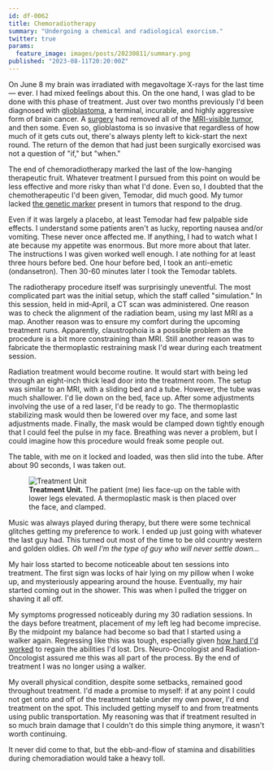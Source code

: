 ```yaml
---
id: df-0062
title: Chemoradiotherapy
summary: "Undergoing a chemical and radiological exorcism."
twitter: true
params:
  feature_image: images/posts/20230811/summary.png
published: "2023-08-11T20:20:00Z"
---
```


On June 8 my brain was irradiated with megavoltage X-rays for the last time &mdash; ever. I had mixed feelings about this. On the one hand, I was glad to be done with this phase of treatment. Just over two months previously I'd been diagnosed with [glioblastoma](/articles/2023/06/06/the-g-word/), a terminal, incurable, and highly aggressive form of brain cancer. A [surgery](/articles/2023/06/02/reflections-on-my-brain-surgery/) had removed all of the [MRI-visible tumor](/articles/2023/05/27/the-scary-stuff/), and then some. Even so, glioblastoma is so invasive that regardless of how much of it gets cuts out, there's always plenty left to kick-start the next round. The return of the demon that had just been surgically exorcised was not a question of "if," but "when."

The end of chemoradiotherapy marked the last of the low-hanging therapeutic fruit. Whatever treatment I pursued from this point on would be less effective and more risky than what I'd done. Even so, I doubted that the chemotherapeutic I'd been given, Temodar, did much good. My tumor lacked [the genetic marker](/articles/2023/08/06/temodar-mgmt-methylation-and-the-endless-loop-of-bad-glioblastoma-treatments/) present in tumors that respond to the drug.

Even if it was largely a placebo, at least Temodar had few palpable side effects. I understand some patients aren't as lucky, reporting nausea and/or vomiting. These never once affected me. If anything, I had to watch what I ate because my appetite was enormous. But more more about that later. The instructions I was given worked well enough. I ate nothing for at least three hours before bed. One hour before bed, I took an anti-emetic (ondansetron). Then 30-60 minutes later I took the Temodar tablets.

The radiotherapy procedure itself was surprisingly uneventful. The most complicated part was the initial setup, which the staff called "simulation." In this session, held in mid-April, a CT scan was administered. One reason was to check the alignment of the radiation beam, using my last MRI as a map. Another reason was to ensure my comfort during the upcoming treatment runs. Apparently, claustrophoia is a possible problem as the procedure is a bit more constraining than MRI. Still another reason was to fabricate the thermoplastic restraining mask I'd wear during each treatment session.

Radiation treatment would become routine. It would start with being led through an eight-inch thick lead door into the treatment room. The setup was similar to an MRI, with a sliding bed and a tube. However, the tube was much shallower. I'd lie down on the bed, face up. After some adjustments involving the use of a red laser, I'd be ready to go. The thermoplastic stabilizing mask would then be lowered over my face, and some last adjustments made. Finally, the mask would be clamped down tightly enough that I could feel the pulse in my face. Breathing was never a problem, but I could imagine how this procedure would freak some people out.

The table, with me on it locked and loaded, was then slid into the tube. After about 90 seconds, I was taken out.

<figure>
  <img alt="Treatment Unit" src="/images/posts/20230811/treatment-unit.png">
  <figcaption>
    <strong>Treatment Unit.</strong> The patient (me) lies face-up on the table with lower legs elevated. A thermoplastic mask is then placed over the face, and clamped.
  </figcaption>
</figure>

Music was always played during therapy, but there were some technical glitches getting my preference to work. I ended up just going with whatever the last guy had. This turned out most of the time to be old country western and golden oldies. *Oh well I'm the type of guy who will never settle down...*

My hair loss started to become noticeable about ten sessions into treatment. The first sign was locks of hair lying on my pillow when I woke up, and mysteriously appearing around the house. Eventually, my hair started coming out in the shower. This was when I pulled the trigger on shaving it all off.

My symptoms progressed noticeably during my 30 radiation sessions. In the days before treatment, placement of my left leg had become imprecise. By the midpoint my balance had become so bad that I started using a walker again. Regressing like this was tough, especially given [how hard I'd worked](/articles/2023/07/18/the-principle-of-least-convenience/) to regain the abilities I'd lost. Drs. Neuro-Oncologist and Radiation-Oncologist assured me this was all part of the process. By the end of treatment I was no longer using a walker.

My overall physical condition, despite some setbacks, remained good throughout treatment. I'd made a promise to myself: if at any point I could not get onto and off of the treatment table under my own power, I'd end treatment on the spot. This included getting myself to and from treatments using public transportation. My reasoning was that if treatment resulted in so much brain damage that I couldn't do this simple thing anymore, it wasn't worth continuing.

It never did come to that, but the ebb-and-flow of stamina and disabilities during chemoradiation would take a heavy toll.
